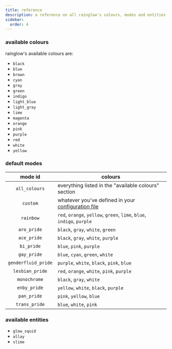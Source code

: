 ```yaml
---
title: reference
description: a reference on all rainglow's colours, modes and entities!
sidebar:
  order: 4
---
```


### available colours

rainglow's available colours are:

- `black`
- `blue`
- `brown`
- `cyan`
- `gray`
- `green`
- `indigo`
- `light_blue`
- `light_gray`
- `lime`
- `magenta`
- `orange`
- `pink`
- `purple`
- `red`
- `white`
- `yellow`

### default modes

|       mode id       | colours                                                                 |
| :-----------------: | ----------------------------------------------------------------------- |
|    `all_colours`    | everything listed in the "available colours" section                    |
|      `custom`       | whatever you've defined in your [configuration file](/rainglow/config/) |
|      `rainbow`      | `red`, `orange`, `yellow`, `green`, `lime`, `blue`, `indigo`, `purple`  |
|     `aro_pride`     | `black`, `gray`, `white`, `green`                                       |
|     `ace_pride`     | `black`, `gray`, `white`, `purple`                                      |
|     `bi_pride`      | `blue`, `pink`, `purple`                                                |
|     `gay_pride`     | `blue`, `cyan`, `green`, `white`                                        |
| `genderfluid_pride` | `purple`, `white`, `black`, `pink`, `blue`                              |
|   `lesbian_pride`   | `red`, `orange`, `white`, `pink`, `purple`                              |
|    `monochrome`     | `black`, `gray`, `white`                                                |
|    `enby_pride`     | `yellow`, `white`, `black`, `purple`                                    |
|     `pan_pride`     | `pink`, `yellow`, `blue`                                                |
|    `trans_pride`    | `blue`, `white`, `pink`                                                 |

### available entities

- `glow_squid`
- `allay`
- `slime`
